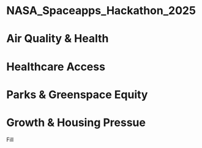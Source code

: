 # NASA_Spaceapps_Hackathon_2025

# Air Quality & Health

# Healthcare Access

# Parks & Greenspace Equity

# Growth & Housing Pressue

Fill 

